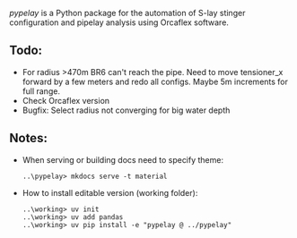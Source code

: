 *pypelay* is a Python package for the automation of S-lay stinger configuration and pipelay analysis using Orcaflex software.

## Todo:
- For radius >470m BR6 can't reach the pipe. Need to move tensioner_x forward by a few meters and redo all configs. Maybe 5m increments for full range.
- Check Orcaflex version
- Bugfix: Select radius not converging for big water depth


## Notes:
- When serving or building docs need to specify theme:

    ```
    ..\pypelay> mkdocs serve -t material
    ```

- How to install editable version (working folder):

    ```
    ..\working> uv init
    ..\working> uv add pandas
    ..\working> uv pip install -e "pypelay @ ../pypelay"
    ```
